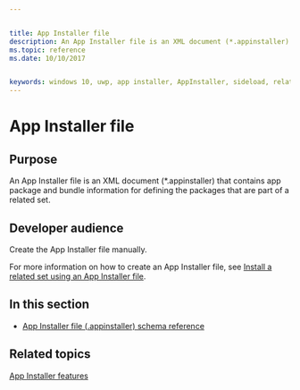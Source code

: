 ```yaml
---


title: App Installer file
description: An App Installer file is an XML document (*.appinstaller) that contains app package and bundle information for defining the packages that are part of a related set.
ms.topic: reference
ms.date: 10/10/2017


keywords: windows 10, uwp, app installer, AppInstaller, sideload, related set, optional packages
---
```


# App Installer file

## Purpose

An App Installer file is an XML document (*.appinstaller) that contains app package and bundle information for defining the packages that are part of a related set.

## Developer audience

Create the App Installer file manually.

For more information on how to create an App Installer file, see [Install a related set using an App Installer file](https://docs.microsoft.com/windows/uwp/packaging/install-related-set).

## In this section

-   [App Installer file (.appinstaller) schema reference](schema-root.md)

## Related topics
[App Installer features](https://docs.microsoft.com/windows/uwp/packaging/appinstaller-root)